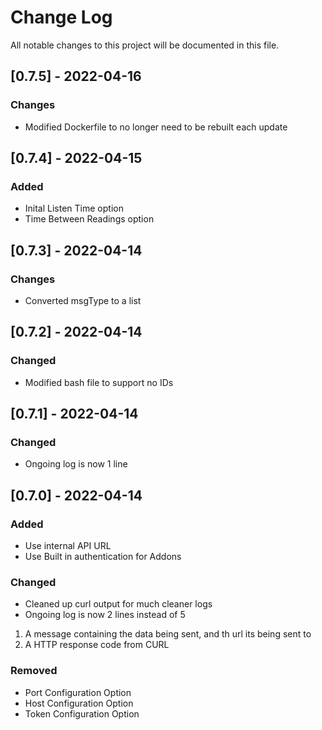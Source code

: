 
# Change Log
All notable changes to this project will be documented in this file.

## [0.7.5] - 2022-04-16
### Changes
- Modified Dockerfile to no longer need to be rebuilt each update

## [0.7.4] - 2022-04-15
### Added
- Inital Listen Time option
- Time Between Readings option

## [0.7.3] - 2022-04-14
### Changes
- Converted msgType to a list

## [0.7.2] - 2022-04-14
### Changed
- Modified bash file to support no IDs

## [0.7.1] - 2022-04-14
### Changed
- Ongoing log is now 1 line

## [0.7.0] - 2022-04-14
### Added

- Use internal API URL
- Use Built in authentication for Addons

### Changed

- Cleaned up curl output for much cleaner logs
- Ongoing log is now 2 lines instead of 5
1. A message containing the data being sent, and th url its being sent to
2. A HTTP response code from CURL

### Removed

- Port Configuration Option
- Host Configuration Option
- Token Configuration Option
